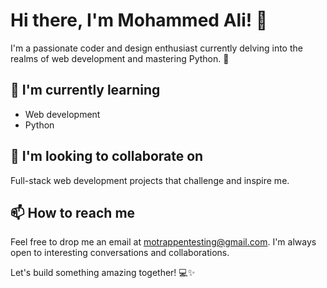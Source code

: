 # Hi there, I'm Mohammed Ali! 👋

I'm a passionate coder and design enthusiast currently delving into the realms of web development and mastering Python. 🚀

## 🌱 I'm currently learning

- Web development
- Python

## 💼 I'm looking to collaborate on

Full-stack web development projects that challenge and inspire me.

## 📫 How to reach me

Feel free to drop me an email at [motrappentesting@gmail.com](mailto:motrappentesting@gmail.com). I'm always open to interesting conversations and collaborations.

Let's build something amazing together! 💻✨
